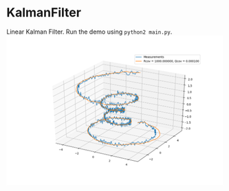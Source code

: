 # KalmanFilter
Linear Kalman Filter. Run the demo using `python2 main.py`.
![demo](https://github.com/lifangda01/KalmanFilter/blob/master/demo.png)